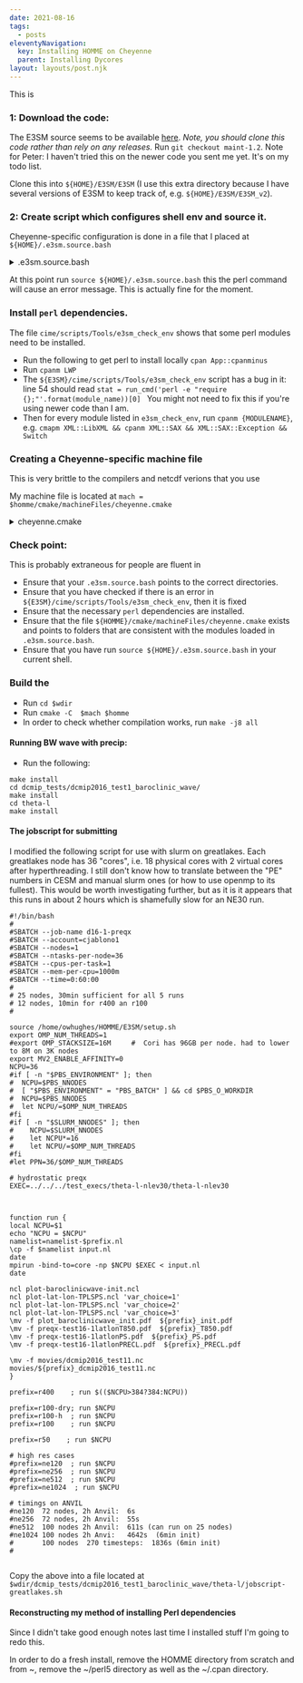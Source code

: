 ```yaml
---
date: 2021-08-16
tags:
  - posts
eleventyNavigation:
  key: Installing HOMME on Cheyenne
  parent: Installing Dycores
layout: layouts/post.njk
---
```



This is 

### 1: Download the code:

The E3SM source seems to be available [here](https://github.com/E3SM-Project/E3SM).
_Note, you should clone this code rather than rely on any releases._
Run `git checkout maint-1.2`.
<span class="todo">
  Note for Peter: I haven't tried this on the newer code you sent me yet.
  It's on my todo list.
</span>

Clone this into `${HOME}/E3SM/E3SM` (I use this extra directory because I have several versions
of E3SM to keep track of, e.g. `${HOME}/E3SM/E3SM_v2`).

### 2: Create script which configures shell env and source it.
Cheyenne-specific configuration is done in a file that I placed at `${HOME}/.e3sm.source.bash`


<details>
<summary>.e3sm.source.bash</summary>
  
```
  
module load intel/18.0.5  openmpi/4.0.5
module load netcdf-mpi/4.7.4
module load pnetcdf/1.12.2

export PATH="/usr/local/packages/mpich/bin:$PATH"
eval "$(perl -I$HOME/perl5/lib/perl5 -Mlocal::lib):"
export PERL5LIB=$HOME/perl5:$PERL5LIB


export E3SM="$HOME/E3SM/E3SM"
export HOMME="$E3SM/components/homme"
export wdir="/glade/scratch/${USER}/HOMME"
export mach="${HOMME}/cmake/machineFiles/cheyenne.cmake"
  
```
</details>

At this point run `source ${HOME}/.e3sm.source.bash` this the perl command will cause an error message. 
This is actually fine for the moment.

### Install `perl` dependencies.



The file `cime/scripts/Tools/e3sm_check_env`  shows that some perl modules need to be installed.

- Run the following to get perl to install locally `cpan App::cpanminus`
- Run `cpanm LWP`
- The `${E3SM}/cime/scripts/Tools/e3sm_check_env` script has a bug in it: line 54 should read `stat = run_cmd('perl -e "require {};"'.format(module_name))[0] `
<span class="todo"> You might not need to fix this if you're using newer code than I am.</span>
- Then for every module listed in `e3sm_check_env`, run `cpanm {MODULENAME}`, e.g. `cmapm XML::LibXML && cpanm XML::SAX && XML::SAX::Exception && Switch`



  

### Creating a Cheyenne-specific machine file

<span class="todo">This is very brittle to the compilers and netcdf verions that
you use</span>



My machine file is located at `mach = $homme/cmake/machineFiles/cheyenne.cmake`

<details>
<summary>cheyenne.cmake</summary>

```
SET (CMAKE_Fortran_COMPILER mpif90 CACHE FILEPATH "")
SET (CMAKE_C_COMPILER mpicc CACHE FILEPATH "")
SET (CMAKE_CXX_COMPILER mpicc CACHE FILEPATH "")
SET (NetCDF_C /glade/u/apps/ch/opt/netcdf-mpi/4.7.4/openmpi/4.0.5/intel/18.0.5/ CACHE FILEPATH "") 
SET (NetCDF_C_LIBRARY /glade/u/apps/ch/opt/netcdf-mpi/4.7.4/openmpi/4.0.5/intel/18.0.5/lib/libnetcdf.so CACHE FILEPATH "")
SET (NetCDF_C_INCLUDE_DIR /glade/u/apps/ch/opt/netcdf-mpi/4.7.4/openmpi/4.0.5/intel/18.0.5/include CACHE FILEPATH "")
SET (NetCDF_Fortran /glade/u/apps/ch/opt/netcdf-mpi/4.7.4/openmpi/4.0.5/intel/18.0.5/ CACHE FILEPATH "") 
SET (NetCDF_Fortran_LIBRARY /glade/u/apps/ch/opt/netcdf-mpi/4.7.4/openmpi/4.0.5/intel/18.0.5/lib/libnetcdff.so CACHE FILEPATH "")
SET (NetCDF_Fortran_INCLUDE_DIR /glade/u/apps/ch/opt/netcdf-mpi/4.7.4/openmpi/4.0.5/intel/18.0.5/include CACHE FILEPATH "")
SET (HDF5_C_LIBRARY /glade/u/apps/ch/opt/netcdf-mpi/4.7.4/openmpi/4.0.5/intel/18.0.5/lib/libhdf5.so CACHE FILEPATH "")
SET (HDF5_C_INCLUDE_DIR /glade/u/apps/ch/opt/netcdf-mpi/4.7.4/openmpi/4.0.5/intel/18.0.5/include CACHE FILEPATH "")
SET (HDF5_HL_LIBRARY /glade/u/apps/ch/opt/netcdf-mpi/4.7.4/openmpi/4.0.5/intel/18.0.5/lib/libhdf5_hl.so CACHE FILEPATH "")
SET (HDF5_HL_INCLUDE_DIR /glade/u/apps/ch/opt/netcdf-mpi/4.7.4/openmpi/4.0.5/intel/18.0.5/include CACHE FILEPATH "")
SET (PNETCDF_DIR /glade/u/apps/ch/opt/pnetcdf/1.12.2/openmpi/4.0.5/gnu/8.3.0/ CACHE FILEPATH "")






SET (WITH_PNETCDF TRUE CACHE FILEPATH "")

# hack until findnetcdf is updated to look for netcdf.mod
#SET (ADD_Fortran_FLAGS "-I/usr/lib64/gfortran/modules" CACHE STRING "")

SET (USE_QUEUING FALSE CACHE BOOL "")
SET (HOMME_FIND_BLASLAPACK TRUE CACHE BOOL "")


```  

</details>

### Check point:
This is probably extraneous for people are fluent in 

* Ensure that your `.e3sm.source.bash` points to the correct directories.
* Ensure that you have checked if there is an error in `${E3SM}/cime/scripts/Tools/e3sm_check_env`, then it is fixed
* Ensure that the necessary `perl` dependencies are installed.
* Ensure that the file `${HOMME}/cmake/machineFiles/cheyenne.cmake` exists and points to
folders that are consistent with the modules loaded in `.e3sm.source.bash`.
* Ensure that you have run `source ${HOME}/.e3sm.source.bash` in your current shell.


### Build the 
* Run `cd $wdir`
* Run `cmake -C  $mach $homme`
* In order to check whether compilation works, run `make -j8 all`

#### Running BW wave with precip:
* Run the following:
```
make install
cd dcmip_tests/dcmip2016_test1_baroclinic_wave/
make install
cd theta-l
make install
```

#### The jobscript for submitting
I modified the following script for use with slurm on greatlakes. 
Each greatlakes node has 36 "cores", i.e. 18 physical cores with 2 virtual cores after hyperthreading.
I still don't know how to translate between the "PE" numbers in CESM and manual slurm ones (or how to use openmp to its fullest).
This would be worth investigating further, but as it is it appears that this runs in about 2 hours which is shamefully slow for an NE30 run.

```
#!/bin/bash
#
#SBATCH --job-name d16-1-preqx 
#SBATCH --account=cjablono1
#SBATCH --nodes=1
#SBATCH --ntasks-per-node=36
#SBATCH --cpus-per-task=1
#SBATCH --mem-per-cpu=1000m 
#SBATCH --time=0:60:00
#
# 25 nodes, 30min sufficient for all 5 runs
# 12 nodes, 10min for r400 an r100
# 

source /home/owhughes/HOMME/E3SM/setup.sh
export OMP_NUM_THREADS=1
#export OMP_STACKSIZE=16M     #  Cori has 96GB per node. had to lower to 8M on 3K nodes
export MV2_ENABLE_AFFINITY=0
NCPU=36
#if [ -n "$PBS_ENVIRONMENT" ]; then
#  NCPU=$PBS_NNODES
#  [ "$PBS_ENVIRONMENT" = "PBS_BATCH" ] && cd $PBS_O_WORKDIR 
#  NCPU=$PBS_NNODES
#  let NCPU/=$OMP_NUM_THREADS
#fi
#if [ -n "$SLURM_NNODES" ]; then
#    NCPU=$SLURM_NNODES
#    let NCPU*=16
#    let NCPU/=$OMP_NUM_THREADS
#fi
#let PPN=36/$OMP_NUM_THREADS

# hydrostatic preqx
EXEC=../../../test_execs/theta-l-nlev30/theta-l-nlev30



function run { 
local NCPU=$1
echo "NCPU = $NCPU"
namelist=namelist-$prefix.nl
\cp -f $namelist input.nl
date
mpirun -bind-to=core -np $NCPU $EXEC < input.nl
date

ncl plot-baroclinicwave-init.ncl
ncl plot-lat-lon-TPLSPS.ncl 'var_choice=1'
ncl plot-lat-lon-TPLSPS.ncl 'var_choice=2'
ncl plot-lat-lon-TPLSPS.ncl 'var_choice=3'
\mv -f plot_baroclinicwave_init.pdf  ${prefix}_init.pdf
\mv -f preqx-test16-1latlonT850.pdf  ${prefix}_T850.pdf
\mv -f preqx-test16-1latlonPS.pdf  ${prefix}_PS.pdf
\mv -f preqx-test16-1latlonPRECL.pdf  ${prefix}_PRECL.pdf

\mv -f movies/dcmip2016_test11.nc    movies/${prefix}_dcmip2016_test11.nc
}

prefix=r400    ; run $(($NCPU>384?384:NCPU))

prefix=r100-dry; run $NCPU
prefix=r100-h  ; run $NCPU
prefix=r100    ; run $NCPU

prefix=r50    ; run $NCPU

# high res cases
#prefix=ne120  ; run $NCPU       
#prefix=ne256  ; run $NCPU       
#prefix=ne512  ; run $NCPU       
#prefix=ne1024  ; run $NCPU      

# timings on ANVIL
#ne120  72 nodes, 2h Anvil:  6s
#ne256  72 nodes, 2h Anvil:  55s
#ne512  100 nodes 2h Anvil:  611s (can run on 25 nodes)
#ne1024 100 nodes 2h Anvi:   4642s  (6min init)
#       100 nodes  270 timesteps:  1836s (6min init)
#


```

Copy the above into a file located at `$wdir/dcmip_tests/dcmip2016_test1_baroclinic_wave/theta-l/jobscript-greatlakes.sh`


#### Reconstructing my method of installing Perl dependencies

Since I didn't take good enough notes last time I installed stuff I'm going to redo this.

In order to do a fresh install, remove the HOMME directory from scratch and from ~, remove the ~/perl5 directory as well as the ~/.cpan directory.

